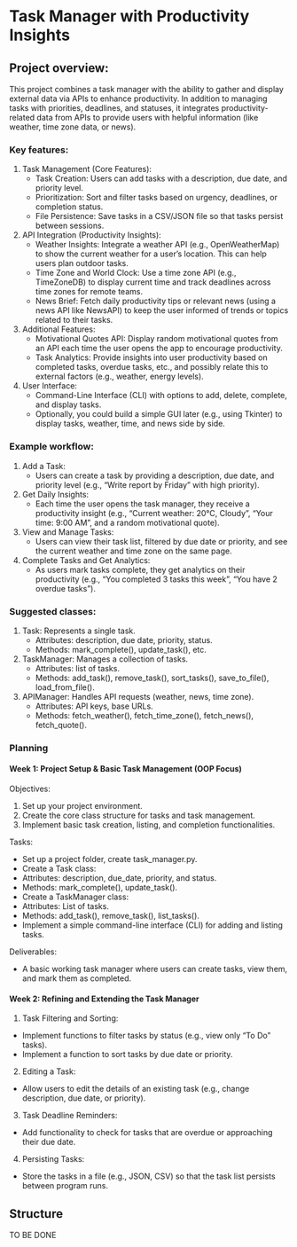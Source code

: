# Task Manager with Productivity Insights
## Project overview:
This project combines a task manager with the ability to
gather and display external data via APIs to enhance
productivity. In addition to managing tasks with priorities,
deadlines, and statuses, it integrates productivity-related data
from APIs to provide users with helpful information
(like weather, time zone data, or news).

### Key features:
1.	Task Management (Core Features):
	-	Task Creation: Users can add tasks with a description, due date, and priority level.
	-	Prioritization: Sort and filter tasks based on urgency, deadlines, or completion status.
	-	File Persistence: Save tasks in a CSV/JSON file so that tasks persist between sessions.
2.	API Integration (Productivity Insights):
	-	Weather Insights: Integrate a weather API (e.g., OpenWeatherMap) to show the current weather for a user’s location. This can help users plan outdoor tasks.
	-	Time Zone and World Clock: Use a time zone API (e.g., TimeZoneDB) to display current time and track deadlines across time zones for remote teams.
	-	News Brief: Fetch daily productivity tips or relevant news (using a news API like NewsAPI) to keep the user informed of trends or topics related to their tasks.
3.	Additional Features:
	-	Motivational Quotes API: Display random motivational quotes from an API each time the user opens the app to encourage productivity.
	-	Task Analytics: Provide insights into user productivity based on completed tasks, overdue tasks, etc., and possibly relate this to external factors (e.g., weather, energy levels).
4.	User Interface:
	-	Command-Line Interface (CLI) with options to add, delete, complete, and display tasks.
	-	Optionally, you could build a simple GUI later (e.g., using Tkinter) to display tasks, weather, time, and news side by side.

### Example workflow:
1.	Add a Task:
	-	Users can create a task by providing a description, due date, and priority level (e.g., “Write report by Friday” with high priority).
2.	Get Daily Insights:
	-	Each time the user opens the task manager, they receive a productivity insight (e.g., “Current weather: 20°C, Cloudy”, “Your time: 9:00 AM”, and a random motivational quote).
3.	View and Manage Tasks:
	-	Users can view their task list, filtered by due date or priority, and see the current weather and time zone on the same page.
4.	Complete Tasks and Get Analytics:
	-	As users mark tasks complete, they get analytics on their productivity (e.g., “You completed 3 tasks this week”, “You have 2 overdue tasks”).

### Suggested classes:
1.	Task: Represents a single task.
	-	Attributes: description, due date, priority, status.
	-	Methods: mark_complete(), update_task(), etc.
2.	TaskManager: Manages a collection of tasks.
	-	Attributes: list of tasks.
	-	Methods: add_task(), remove_task(), sort_tasks(), save_to_file(), load_from_file().
3.	APIManager: Handles API requests (weather, news, time zone).
	-	Attributes: API keys, base URLs.
	-	Methods: fetch_weather(), fetch_time_zone(), fetch_news(), fetch_quote().

### Planning
#### Week 1: Project Setup & Basic Task Management (OOP Focus)

Objectives:

1.	Set up your project environment.
2.	Create the core class structure for tasks and task management.
3.	Implement basic task creation, listing, and completion functionalities.

Tasks:

- Set up a project folder, create task_manager.py.
- Create a Task class:
- Attributes: description, due_date, priority, and status.
- Methods: mark_complete(), update_task().
- Create a TaskManager class:
- Attributes: List of tasks.
- Methods: add_task(), remove_task(), list_tasks().
- Implement a simple command-line interface (CLI) for adding and listing tasks.

Deliverables:

- A basic working task manager where users can create tasks, view them, and mark them as completed.

#### Week 2: Refining and Extending the Task Manager

1.	Task Filtering and Sorting:
-	Implement functions to filter tasks by status (e.g., view only “To Do” tasks).
-	Implement a function to sort tasks by due date or priority.
2.	Editing a Task:
-	Allow users to edit the details of an existing task (e.g., change description, due date, or priority).
3.	Task Deadline Reminders:
-	Add functionality to check for tasks that are overdue or approaching their due date.
4.	Persisting Tasks:
-	Store the tasks in a file (e.g., JSON, CSV) so that the task list persists between program runs.

## Structure
TO BE DONE
